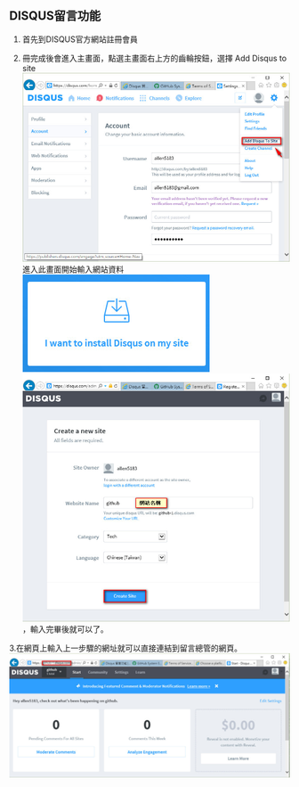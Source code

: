 DISQUS留言功能
---
1. 首先到DISQUS官方網站註冊會員

2. 冊完成後會進入主畫面，點選主畫面右上方的齒輪按鈕，選擇 Add Disqus to site 
   ![](../../assets/disqus-1.jpg)
   進入此畫面開始輸入網站資料
   ![](../../assets/disqus-2.jpg)
   ![](../../assets/disqus-3.jpg)
   ，輸入完畢後就可以了。

3.在網頁上輸入上一步驟的網址就可以直接連結到留言總管的網頁。
   ![](../../assets/disqus-4.jpg)

